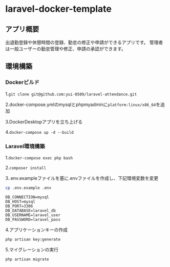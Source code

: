# laravel-docker-template

## アプリ概要
出退勤登録や休憩時間の登録、勤怠の修正や申請ができるアプリです。
管理者は一般ユーザーの勤怠管理や修正、申請の承認ができます。

## 環境構築

### Dockerビルド

1.`git clone git@github.com:yui-0509/laravel-attendance.git` 

2.docker-compose.ymlのmysqlとphpmyadminに`platform:linux/x86_64`を追加

3.DockerDesktopアプリを立ち上げる

4.`docker-compose up -d --build` 

### Laravel環境構築

1.`docker-compose exec php bash` 

2.`composer install` 

3..env.exampleファイルを基に.envファイルを作成し、下記環境変数を変更 

```bash
cp .env.example .env
```

```env
DB_CONNECTION=mysql
DB_HOST=mysql
DB_PORT=3306
DB_DATABASE=laravel_db
DB_USERNAME=laravel_user
DB_PASSWORD=laravel_pass
```

4.アプリケーションキーの作成 

   `php artisan key:generate` 

5.マイグレーションの実行 

   `php artisan migrate` 
